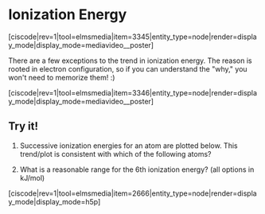 <div style="float:right;margin:auto"><ebook-button title="Ionization Energies" link="https://genchem.science.psu.edu/04-2-ionization-energies"></ebook-button></div>

# Ionization Energy


<media-video>[ciscode|rev=1|tool=elmsmedia|item=3345|entity_type=node|render=display_mode|display_mode=mediavideo__poster]</media-video>


There are a few exceptions to the trend in ionization energy.  The reason is rooted in electron configuration, so if you can understand the "why," you won't need to memorize them! :)

<media-video>[ciscode|rev=1|tool=elmsmedia|item=3346|entity_type=node|render=display_mode|display_mode=mediavideo__poster]</media-video>

## Try it!

1) Successive ionization energies for an atom are plotted below. This trend/plot is consistent with which of the following atoms?

2) What is a reasonable range for the 6th ionization energy? (all options in kJ/mol)

[ciscode|rev=1|tool=elmsmedia|item=2666|entity_type=node|render=display_mode|display_mode=h5p]

 